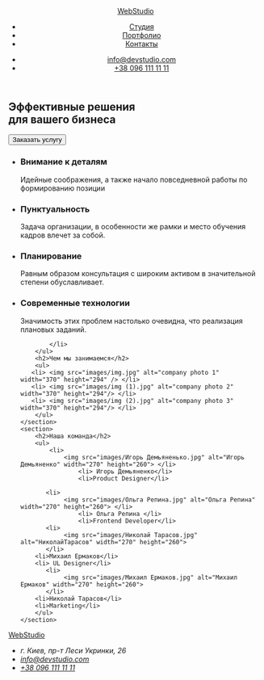<!DOCTYPE html>
<html lang="ru"> 
<head>
    <meta charset="UTF-8" />
    <meta http-equiv="X-UA-Compatible" content="IE=edge">
    <meta name="viewport" content="width=device-width, initial-scale=1.0">
<title>goit-markup-hw-01</title>
</head>
<body>
<!--Шапка страницы-->
<header>
    <nav>
 <a href="/"> WebStudio </a>
   <ul>
       <li><a href=""> Студия </a></li>
       <li> <a href=""> Портфолио </a></li>
       <li><a href=""> Контакты </a></li>
   </ul> 
</nav>
<ul>
  <li> <a href="mailto:info@devstudio.com"> info@devstudio.com </a> </li>
  <li> <a href="tel:+380961111111">+38 096 111 11 11</a></li>
</ul>
</header>
<div>
<section>
  <h1>Эффективные решения <br/> для вашего бизнеса</h1>  
  <button type="button"> Заказать услугу </button>
</section>
</div>
<!--уникальный контент-->
<main>
    <section>
        <ul>
            <li> <h3>Внимание к деталям</h3>
                <p> Идейные соображения, а также начало повседневной работы по формированию позиции</p>
            </li>
            <li>
                <h3>Пунктуальность</h3>
                <p>Задача организации, в особенности же рамки и место обучения кадров влечет за собой.</p>
            </li>
            <li>
                <h3>Планирование</h3>
                <p>Равным образом консультация с широким активом в значительной степени обуславливает.</p>
            </li>
            <li>
                <h3>Современные технологии</h3>
                <p>Значимость этих проблем настолько очевидна, что реализация плановых заданий.</p>

            </li>
        </ul>
        <h2>Чем мы занимаемся</h2>
        <ul>
       <li> <img src="images/img.jpg" alt="company photo 1"  width="370" height="294" /> </li>
       <li> <img src="images/img (1).jpg" alt="company photo 2" width="370" height="294"/> </li>
       <li> <img src="images/img (2).jpg" alt="company photo 3" width="370" height="294"/> </li>
        </ul>
    </section>
    <section>
        <h2>Наша команда</h2>
        <ul>
            <li> 
                <img src="images/Игорь Демьяненько.jpg" alt="Игорь Демьяненко" width="270" height="260"> </li>
                    <li> Игорь Демьяненко</li>
                    <li>Product Designer</li>

           <li>
                <img src="images/Ольга Репина.jpg" alt="Ольга Репина" width="270" height="260"> </li>
                    <li> Ольга Репина </li>
                    <li>Frontend Developer</li>
           <li>
                <img src="images/Николай Тарасов.jpg" alt="НиколайТарасов" width="270" height="260">
           </li>
        <li>Михаил Ермаков</li>
        <li> UL Designer</li>
           <li>
                <img src="images/Михаил Ермаков.jpg" alt="Михаил Ермаков" width="270" height="260">
           </li>
        <li>Николай Тарасов</li>
        <li>Marketing</li>
        </ul>
    </section>
</main>
<!--финальная часть-->
<footer>
<a href="/"> WebStudio </a>
<address>
    <ul>
   <li> г. Киев, пр-т Леси Укринки, 26 </li>
<li><a href="mailto:info@devstudio.com"> info@devstudio.com </a></li>
<li><a href="tel:+380961111111">+38 096 111 11 11</a> </li>
</ul>
</address>
</footer>
</body>
</html>
